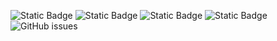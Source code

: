 ![Static Badge](https://img.shields.io/badge/blacklists-60-000000) ![Static Badge](https://img.shields.io/badge/blacklisted-3157883-cc0000) ![Static Badge](https://img.shields.io/badge/whitelisted-2244-00CC00) ![Static Badge](https://img.shields.io/badge/streaming_blacklist-28107-000000) ![GitHub issues](https://img.shields.io/github/issues/fabriziosalmi/blacklists)

